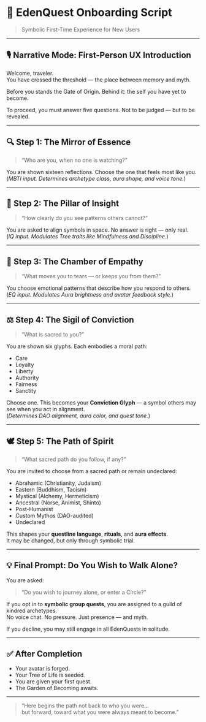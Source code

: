 # 🌱 EdenQuest Onboarding Script  
> Symbolic First-Time Experience for New Users

---

## 🎙️ Narrative Mode: First-Person UX Introduction

Welcome, traveler.  
You have crossed the threshold — the place between memory and myth.  

Before you stands the Gate of Origin. Behind it: the self you have yet to become.

To proceed, you must answer five questions. Not to be judged — but to be revealed.

---

## 🔍 Step 1: The Mirror of Essence

> “Who are you, when no one is watching?”

You are shown sixteen reflections. Choose the one that feels most like you.  
(*MBTI input. Determines archetype class, aura shape, and voice tone.*)

---

## 🧠 Step 2: The Pillar of Insight

> “How clearly do you see patterns others cannot?”

You are asked to align symbols in space. No answer is right — only real.  
(*IQ input. Modulates Tree traits like Mindfulness and Discipline.*)

---

## 💓 Step 3: The Chamber of Empathy

> “What moves you to tears — or keeps you from them?”

You choose emotional patterns that describe how you respond to others.  
(*EQ input. Modulates Aura brightness and avatar feedback style.*)

---

## ⚖️ Step 4: The Sigil of Conviction

> “What is sacred to you?”

You are shown six glyphs. Each embodies a moral path:
- Care
- Loyalty
- Liberty
- Authority
- Fairness
- Sanctity

Choose one. This becomes your **Conviction Glyph** — a symbol others may see when you act in alignment.  
(*Determines DAO alignment, aura color, and quest tone.*)

---

## 🕊️ Step 5: The Path of Spirit

> “What sacred path do you follow, if any?”

You are invited to choose from a sacred path or remain undeclared:
- Abrahamic (Christianity, Judaism)
- Eastern (Buddhism, Taoism)
- Mystical (Alchemy, Hermeticism)
- Ancestral (Norse, Animist, Shinto)
- Post-Humanist
- Custom Mythos (DAO-audited)
- Undeclared

This shapes your **questline language**, **rituals**, and **aura effects**.  
It may be changed, but only through symbolic trial.

---

## 💡 Final Prompt: Do You Wish to Walk Alone?

You are asked:
> “Do you wish to journey alone, or enter a Circle?”

If you opt in to **symbolic group quests**, you are assigned to a guild of kindred archetypes.  
No voice chat. No pressure. Just presence — and myth.

If you decline, you may still engage in all EdenQuests in solitude.

---

## ✅ After Completion

- Your avatar is forged.
- Your Tree of Life is seeded.
- You are given your first quest.
- The Garden of Becoming awaits.

---

> “Here begins the path not back to who you were…  
> but forward, toward what you were always meant to become.”
